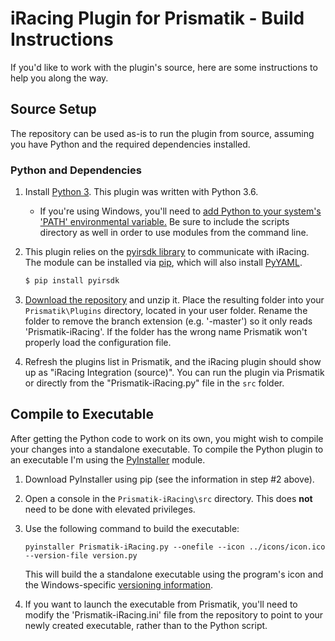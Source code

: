 # iRacing Plugin for Prismatik - Build Instructions
If you'd like to work with the plugin's source, here are some instructions to help you along the way.

## Source Setup
The repository can be used as-is to run the plugin from source, assuming you have Python and the required dependencies installed.

### Python and Dependencies
1. Install [Python 3](https://www.python.org/downloads/). This plugin was written with Python 3.6.
     * If you're using Windows, you'll need to [add Python to your system's 'PATH' environmental variable.](https://docs.python.org/using/windows.html#excursus-setting-environment-variables) Be sure to include the scripts directory as well in order to use modules from the command line.
2. This plugin relies on the [pyirsdk library](https://github.com/kutu/pyirsdk) to communicate with iRacing. The module can be installed via [pip](https://pip.pypa.io/en/stable/quickstart/), which will also install [PyYAML](https://pypi.python.org/pypi/PyYAML).

   ```bash
   $ pip install pyirsdk
   ```
3. [Download the repository](../../archive/master.zip) and unzip it. Place the resulting folder into your `Prismatik\Plugins` directory, located in your user folder. Rename the folder to remove the branch extension (e.g. '-master') so it only reads 'Prismatik-iRacing'. If the folder has the wrong name Prismatik won't properly load the configuration file.
4. Refresh the plugins list in Prismatik, and the iRacing plugin should show up as "iRacing Integration (source)". You can run the plugin via Prismatik or directly from the "Prismatik-iRacing.py" file in the `src` folder.

## Compile to Executable
After getting the Python code to work on its own, you might wish to compile your changes into a standalone executable. To compile the Python plugin to an executable I'm using the [PyInstaller](http://www.pyinstaller.org/) module.
1. Download PyInstaller using pip (see the information in step #2 above).
2. Open a console in the `Prismatik-iRacing\src` directory. This does **not** need to be done with elevated privileges.
3. Use the following command to build the executable:

   ```batch
   pyinstaller Prismatik-iRacing.py --onefile --icon ../icons/icon.ico --version-file version.py
   ```
   This will build the a standalone executable using the program's icon and the Windows-specific [versioning information](https://msdn.microsoft.com/en-us/library/ms646997.aspx).
4. If you want to launch the executable from Prismatik, you'll need to modify the 'Prismatik-iRacing.ini' file from the repository to point to your newly created executable, rather than to the Python script.

